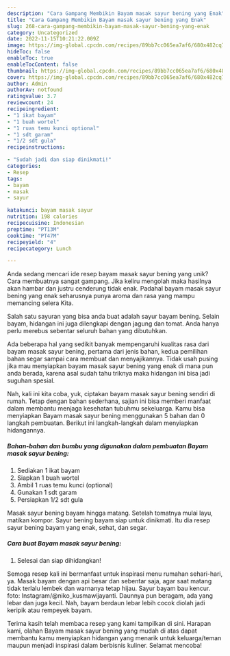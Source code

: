 ```yaml
---
description: "Cara Gampang Membikin Bayam masak sayur bening yang Enak"
title: "Cara Gampang Membikin Bayam masak sayur bening yang Enak"
slug: 268-cara-gampang-membikin-bayam-masak-sayur-bening-yang-enak
category: Uncategorized
date: 2022-11-15T10:21:22.009Z
image: https://img-global.cpcdn.com/recipes/89bb7cc065ea7af6/680x482cq70/bayam-masak-sayur-bening-foto-resep-utama.jpg
hideToc: false
enableToc: true
enableTocContent: false
thumbnail: https://img-global.cpcdn.com/recipes/89bb7cc065ea7af6/680x482cq70/bayam-masak-sayur-bening-foto-resep-utama.jpg
cover: https://img-global.cpcdn.com/recipes/89bb7cc065ea7af6/680x482cq70/bayam-masak-sayur-bening-foto-resep-utama.jpg
author: Admin
authorAv: notfound
ratingvalue: 3.7
reviewcount: 24
recipeingredient:
- "1 ikat bayam"
- "1 buah wortel"
- "1 ruas temu kunci optional"
- "1 sdt garam"
- "1/2 sdt gula"
recipeinstructions:

- "Sudah jadi dan siap dinikmati!"
categories:
- Resep
tags:
- bayam
- masak
- sayur

katakunci: bayam masak sayur 
nutrition: 198 calories
recipecuisine: Indonesian
preptime: "PT13M"
cooktime: "PT47M"
recipeyield: "4"
recipecategory: Lunch

---
```





Anda sedang mencari ide resep bayam masak sayur bening yang unik? Cara membuatnya sangat gampang. Jika keliru mengolah maka hasilnya akan hambar dan justru cenderung tidak enak. Padahal bayam masak sayur bening yang enak seharusnya punya aroma dan rasa yang mampu memancing selera Kita.





Salah satu sayuran yang bisa anda buat adalah sayur bayam bening. Selain bayam, hidangan ini juga dilengkapi dengan jagung dan tomat. Anda hanya perlu merebus sebentar seluruh bahan yang dibutuhkan.

Ada beberapa hal yang sedikit banyak mempengaruhi kualitas rasa dari bayam masak sayur bening, pertama dari jenis bahan, kedua pemilihan bahan segar sampai cara membuat dan menyajikannya. Tidak usah pusing jika mau menyiapkan bayam masak sayur bening yang enak di mana pun anda berada, karena asal sudah tahu triknya maka hidangan ini bisa jadi suguhan spesial.






Nah, kali ini kita coba, yuk, ciptakan bayam masak sayur bening sendiri di rumah. Tetap dengan bahan sederhana, sajian ini bisa memberi manfaat dalam membantu menjaga kesehatan tubuhmu sekeluarga. Kamu bisa menyiapkan Bayam masak sayur bening menggunakan 5 bahan dan 0 langkah pembuatan. Berikut ini langkah-langkah dalam menyiapkan hidangannya.

<!--inarticleads1-->

##### Bahan-bahan dan bumbu yang digunakan dalam pembuatan Bayam masak sayur bening:

1. Sediakan 1 ikat bayam
1. Siapkan 1 buah wortel
1. Ambil 1 ruas temu kunci (optional)
1. Gunakan 1 sdt garam
1. Persiapkan 1/2 sdt gula


Masak sayur bening bayam hingga matang. Setelah tomatnya mulai layu, matikan kompor. Sayur bening bayam siap untuk dinikmati. Itu dia resep sayur bening bayam yang enak, sehat, dan segar. 

<!--inarticleads2-->

##### Cara buat Bayam masak sayur bening:


1. Selesai dan siap dihidangkan!

Semoga resep kali ini bermanfaat untuk inspirasi menu rumahan sehari-hari, ya. Masak bayam dengan api besar dan sebentar saja, agar saat matang tidak terlalu lembek dan warnanya tetap hijau. Sayur bayam bau kencur. foto: Instagram/@niko_kusmawijayanti. Daunnya pun beragam, ada yang lebar dan juga kecil. Nah, bayam berdaun lebar lebih cocok diolah jadi keripik atau rempeyek bayam. 

Terima kasih telah membaca resep yang kami tampilkan di sini. Harapan kami, olahan Bayam masak sayur bening yang mudah di atas dapat membantu kamu menyiapkan hidangan yang menarik untuk keluarga/teman maupun menjadi inspirasi dalam berbisnis kuliner. Selamat mencoba!
